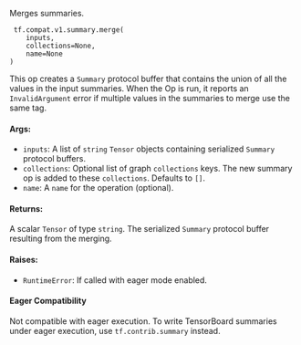 Merges summaries.

```
 tf.compat.v1.summary.merge(
    inputs,
    collections=None,
    name=None
)
```
This op creates a `Summary` protocol buffer that contains the union of all the values in the input summaries.
When the Op is run, it reports an `InvalidArgument` error if multiple values in the summaries to merge use the same tag.
#### Args:
- `inputs`: A list of `string` `Tensor` objects containing serialized `Summary` protocol buffers.
- `collections`: Optional list of graph `collections` keys. The new summary op is added to these `collections`. Defaults to `[]`.
- `name`: A `name` for the operation (optional).
#### Returns:
A scalar `Tensor` of type `string`. The serialized `Summary` protocol buffer resulting from the merging.
#### Raises:
- `RuntimeError`: If called with eager mode enabled.
#### Eager Compatibility
Not compatible with eager execution. To write TensorBoard summaries under eager execution, use `tf.contrib.summary` instead.
